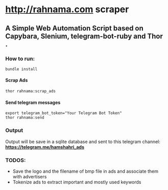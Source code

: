 # http://rahnama.com scraper

A Simple Web Automation Script based on Capybara, Slenium, telegram-bot-ruby and Thor .
---


### How to run:
  ```
  bundle install
  ```
#### Scrap Ads
  ```
  thor rahnama:scrap_ads
  ```
#### Send telegram messages
  ```
  export telegram_bot_token="Your Telegram Bot Token"
  thor rahnama:send
  ```

### Output
Output will be save in a sqlite database and sent to this telegram channel: **https://telegram.me/hamshahri_ads**

### TODOS:
* Save the logo and the filename of bmp file in ads and associate them with advertisers
* Tokenize ads to extract important and mostly used keywords
